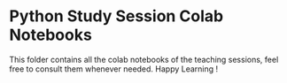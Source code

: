 # Python Study Session Colab Notebooks

This folder contains all the colab notebooks of the teaching sessions, feel free to consult them whenever needed. 
Happy Learning ! 
